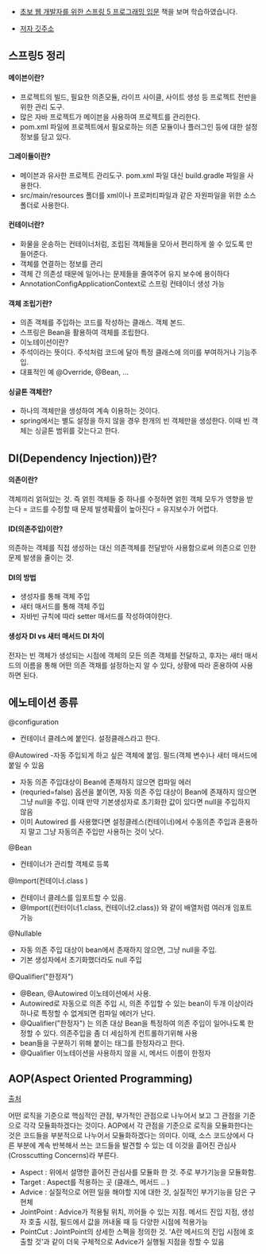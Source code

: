 * [초보 웹 개발자를 위한 스프링 5 프로그래밍 입문](http://www.kyobobook.co.kr/product/detailViewKor.laf?mallGb=KOR&ejkGb=KOR&barcode=9788980782970&orderClick=SPY) 책을 보며 학습하였습니다. 

* [저자 깃주소](https://github.com/madvirus/spring5fs)




스프링5 정리
---

#### 메이븐이란?

  - 프로젝트의 빌드, 필요한 의존모듈, 라이프 사이클, 사이트 생성 등 프로젝트 전반을 위한 관리 도구. 
  - 많은 자바 프로젝트가 메이븐을 사용하여 프로젝트를 관리한다.
  - pom.xml 파일에 프로젝트에서 필요로하는 의존 모듈이나 플러그인 등에 대한 설정 정보를 담고 있다. 

#### 그레이들이란? 

  - 메이븐과 유사한 프로젝트 관리도구. pom.xml 파일 대신 build.gradle 파일을 사용한다. 
  - src/main/resources 폴더를 xml이나 프로퍼티파일과 같은 자원파일을 위한 소스폴더로 사용한다. 

#### 컨테이너란?

  - 화물을 운송하는 컨테이너처럼, 조립된 객체들을 모아서 편리하게 쓸 수 있도록 만들어준다. 
  - 객체를 연결하는 정보를 관리 
  - 객체 간 의존성 때문에 일어나는 문제들을 줄여주어 유지 보수에 용이하다
  - AnnotationConfigApplicationContext로 스프링 컨테이너 생성 가능

#### 객체 조립기란? 

  - 의존 객체를 주입하는 코드를 작성하는 클래스. 객체 본드. 
  -  스프링은 Bean을 활용하여 객체를 조립한다. 
  - 이노테이션이란? 
  - 주석이라는 뜻이다. 주석처럼 코드에 달아 특정 클래스에 의미를 부여하거나 기능주입.
  - 대표적인 예 @Override, @Bean, ...  

#### 싱글톤 객체란?
  - 하나의 객체만을 생성하여 계속 이용하는 것이다.
  - spring에서는 별도 설정을 하지 않을 경우 한개의 빈 객체만을 생성한다. 이때 빈 객체는 싱글톤 범위를 갖는다고 한다.  
 
DI(Dependency Injection))란? 
--- 

#### 의존이란?
객체끼리 얽혀있는 것. 즉 얽힌 객체들 중 하나를 수정하면 얽힌 객체 모두가 영향을 받는다 = 코드를 수정할 때 문제 발생확률이 높아진다 = 유지보수가 어렵다. 
#### ID(의존주입)이란?
의존하는 객체를 직접 생성하는 대신 의존객체를 전달받아 사용함으로써 의존으로 인한 문제 발생을 줄이는 것.

#### DI의 방법
 - 생성자를 통해 객체 주입 
 - 새터 매서드를 통해 객체 주입
 - 자바빈 규칙에 따라 setter 매서드를 작성하여야한다. 

#### 생성자 DI vs 새터 매서드 DI 차이
전자는 빈 객체가 생성되는 시점에 객체의 모든 의존 객체를 전달하고, 후자는 새터 매서드의 이름을 통해 어떤 의존 객채를 설정하는지 알 수 있다, 상황에 따라 혼용하여 사용하면 된다. 


에노테이션 종류
---

@configuration
  - 컨테이너 클레스에 붙인다. 설정클래스라고 한다. 

@Autowired
  -자동 주입되게 하고 싶은 객체에 붙임. 필드(객체 변수)나 새터 매서드에 붙일 수 있음 
  - 자동 의존 주입대상이 Bean에 존재하지 않으면 컴파일 에러  
  - (requried=false) 옵션을 붙이면, 자동 의존 주입 대상이 Bean에 존재하지 않으면 그냥 null을 주입. 이때 만약 기본생성자로 초기화한 값이 있다면 null을 주입하지 않음  
  - 이미 Autowired 를 사용했다면 설정클레스(컨테이너)에서 수동의존 주입과 혼용하지 말고 그냥 자동의존 주입만 사용하는 것이 낫다.

@Bean
  - 컨테이너가 관리할  객체로 등록

@Import(컨테이너.class )
  - 컨테이너 클레스를 임포트할 수 있음. 
  - @Import({컨터이너1.class, 컨테이너2.class}) 와 같이 배열처럼 여러개 임포트 가능 

@Nullable
  - 자동 의존 주입 대상이 bean에서 존재하지 않으면, 그냥 null을 주입.
  - 기본 생성자에서 초기화했더라도 null 주입 

@Qualifier("한정자")
  - @Bean, @Autowired 이노테이션에서 사용. 
  - Autowired로 자동으로 의존 주입 시, 의존 주입할 수 있는 bean이 두개 이상이라 하나로 특정할 수 없게되면 컴파일 에러가 난다. 
  - @Qualifier("한정자") 는 의존 대상 Bean을 특정하여 의존 주입이 일어나도록 한정할 수 있다.  의존주입을 좀 더 세심하게 컨트롤하기위해 사용
  - bean들을 구분하기 위해 붙이는 태그를 한정자라고 한다. 
  - @Qualifier 이노테이션을 사용하지 않을 시, 메서드 이름이 한정자 


AOP(Aspect Oriented Programming) 
---
[출처](https://engkimbs.tistory.com/746) 

어떤 로직을 기준으로 핵심적인 관점, 부가적인 관점으로 나누어서 보고 그 관점을 기준으로 각각 모듈화하겠다는 것이다. 
AOP에서 각 관점을 기준으로 로직을 모듈화한다는 것은 코드들을 부분적으로 나누어서 모듈화하겠다는 의미다. 이때, 소스 코드상에서 다른 부분에 계속 반복해서 쓰는 코드들을 발견할 수 있는 데 이것을 흩어진 관심사 (Crosscutting Concerns)라 부른다. 

- Aspect : 위에서 설명한 흩어진 관심사를 모듈화 한 것. 주로 부가기능을 모듈화함.
- Target : Aspect를 적용하는 곳 (클래스, 메서드 .. )
- Advice : 실질적으로 어떤 일을 해야할 지에 대한 것, 실질적인 부가기능을 담은 구현체
- JointPoint : Advice가 적용될 위치, 끼어들 수 있는 지점. 메서드 진입 지점, 생성자 호출 시점, 필드에서 값을 꺼내올 때 등 다양한 시점에 적용가능
- PointCut : JointPoint의 상세한 스펙을 정의한 것. 'A란 메서드의 진입 시점에 호출할 것'과 같이 더욱 구체적으로 Advice가 실행될 지점을 정할 수 있음


